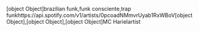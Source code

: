 [object Object]brazilian funk,funk consciente,trap funkhttps://api.spotify.com/v1/artists/0pcoadNMmvrUyab1RxWBoV[object Object],[object Object],[object Object]MC Harielartist